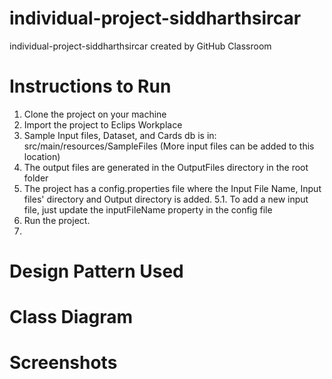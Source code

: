 # individual-project-siddharthsircar
individual-project-siddharthsircar created by GitHub Classroom

# Instructions to Run
1. Clone the project on your machine
2. Import the project to Eclips Workplace
3. Sample Input files, Dataset, and Cards db is in: src/main/resources/SampleFiles (More input files can be added to this location)
4. The output files are generated in the OutputFiles directory in the root folder
5. The project has a config.properties file where the Input File Name, Input files' directory and Output directory is added. 
5.1. To add a new input file, just update the inputFileName property in the config file
6. Run the project.
7. 
# Design Pattern Used

# Class Diagram

# Screenshots
